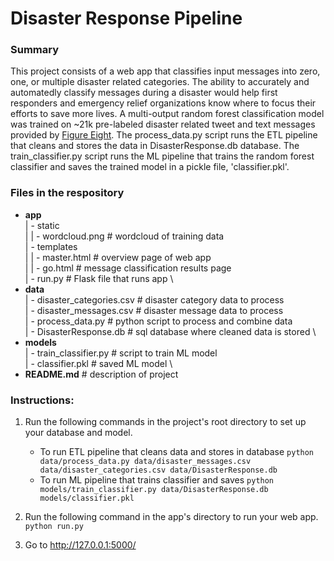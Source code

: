 # Disaster Response Pipeline

### Summary
This project consists of a web app that classifies input messages into zero, one, or multiple disaster related categories. The ability to accurately and automatedly classify messages during a disaster would help first responders and emergency relief organizations know where to focus their efforts to save more lives. A multi-output random forest classification model was trained on ~21k pre-labeled disaster related tweet and text messages provided by [Figure Eight](https://appen.com/). The process_data.py script runs the ETL pipeline that cleans and stores the data in DisasterResponse.db database. The train_classifier.py script runs the ML pipeline that trains the random forest classifier and saves the trained model in a pickle file, 'classifier.pkl'. 

### Files in the respository
* **app** \
    | - static \
    | | - wordcloud.png # wordcloud of training data \
    | - templates \
    | | - master.html # overview page of web app \
    | | - go.html # message classification results page \
    | - run.py # Flask file that runs app \
* **data** \
    | - disaster_categories.csv # disaster category data to process \
    | - disaster_messages.csv # disaster message data to process \
    | - process_data.py # python script to process and combine data \
    | - DisasterResponse.db # sql database where cleaned data is stored \
* **models** \
    | - train_classifier.py # script to train ML model \
    | - classifier.pkl # saved ML model \
* **README.md** # description of project

### Instructions:
1. Run the following commands in the project's root directory to set up your database and model.

    - To run ETL pipeline that cleans data and stores in database
        `python data/process_data.py data/disaster_messages.csv data/disaster_categories.csv data/DisasterResponse.db`
    - To run ML pipeline that trains classifier and saves
        `python models/train_classifier.py data/DisasterResponse.db models/classifier.pkl`

2. Run the following command in the app's directory to run your web app.
    `python run.py`

3. Go to http://127.0.0.1:5000/

